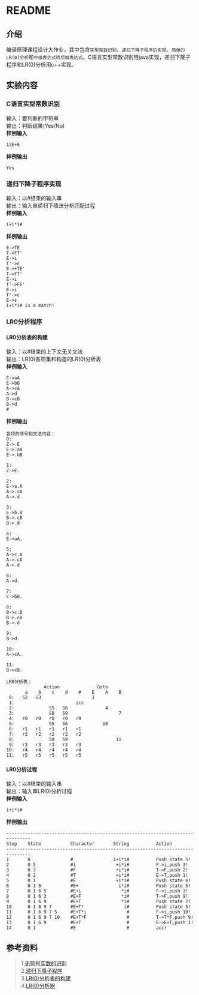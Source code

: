 # README

## 介绍

编译原理课程设计大作业，其中包含`实型常数识别`、`递归下降子程序的实现`、`简单的LR(0)分析`和`中缀表达式转后缀表达式`。C语言实型常数识别用java实现，递归下降子程序和LR(0)分析用c++实现。

## 实验内容

###  C语言实型常数识别

输入：要判断的字符串  
输出：判断结果(Yes/No)  
**样例输入**

```
12E+6
```

**样例输出**

```
Yes
```

###  递归下降子程序实现

输入：以#结束的输入串  
输出：输入串递归下降法分析匹配过程  
**样例输入**

```
i+i*i# 
```

**样例输出**

```
E->TE
T->FT'
E->i
T'->ε
E->+TE'
T->FT'
E->i
T'->FE'
E->i
T'->ε
E->ε
i+i*i# is a match!
```

###  LR0分析程序  

#### LR0分析表的构建

输入：以#结束的上下文无关文法  
输出：LR(0)各项集和构造的LR(0)分析表   
**样例输入**

```
E->aA
E->bB
A->cA
A->d
B->cB
B->d
#
```

**样例输出**

```
各项的序号和文法内容：
0:
Z->.E
E->.aA
E->.bB

1:
Z->E.

2:
E->a.A
A->.cA
A->.d

3:
E->b.B
B->.cB
B->.d

4:
E->aA.

5:
A->c.A
A->.cA
A->.d

6:
A->d.

7:
E->bB.

8:
B->c.B
B->.cB
B->.d

9:
B->d.

10:
A->cA.

11:
B->cB.

LR0分析表：
              Action              Goto
       a    b    c    d    #    E    A    B
 0:   S2   S3                   1
 1:                       acc
 2:             S5   S6              4
 3:             S8   S9                   7
 4:   r0   r0   r0   r0   r0
 5:             S5   S6             10
 6:   r1   r1   r1   r1   r1
 7:   r2   r2   r2   r2   r2
 8:             S8   S9                  11
 9:   r3   r3   r3   r3   r3
10:   r4   r4   r4   r4   r4
11:   r5   r5   r5   r5   r5
```
#### LR0分析过程

输入：以#结束的输入串  
输出：输入串LR(0)分析过程  
**样例输入**

```
i+i*i#
```

**样例输出**

```
-------------------------------------------------------------------------------
Step    State           Character       String          Action
-------------------------------------------------------------------------------
1       0               #               i+i*i#          Push state 5!
2       0 5             #i               +i*i#          F->i,push 3!
3       0 3             #F               +i*i#          T->F,push 2!
4       0 2             #T               +i*i#          E->T,push 1!
5       0 1             #E               +i*i#          Push state 6!
6       0 1 6           #E+               i*i#          Push state 5!
7       0 1 6 5         #E+i               *i#          F->i,push 3!
8       0 1 6 3         #E+F               *i#          T->F,push 9!
9       0 1 6 9         #E+T               *i#          Push state 7!
10      0 1 6 9 7       #E+T*               i#          Push state 5!
11      0 1 6 9 7 5     #E+T*i               #          F->i,push 10!
12      0 1 6 9 7 10    #E+T*F               #          T->T*F,push 9!
13      0 1 6 9         #E+T                 #          E->E+T,push 1!
14      0 1             #E                   #          acc!
```

## 参考资料

>1.[无符号实数的识别](https://blog.csdn.net/could9/article/details/105308106?utm_medium=distribute.pc_relevant_t0.none-task-blog-BlogCommendFromMachineLearnPai2-1.nonecase&depth_1-utm_source=distribute.pc_relevant_t0.none-task-blog-BlogCommendFromMachineLearnPai2-1.nonecase)     
>2.[递归下降子程序](http://www.doc88.com/p-6079867238812.html)   
>3.[LR(0)分析表的构建](https://blog.csdn.net/ScottWei_007/article/details/90244531?utm_medium=distribute.pc_relevant.none-task-blog-BlogCommendFromMachineLearnPai2-4.nonecase&depth_1-utm_source=distribute.pc_relevant.none-task-blog-BlogCommendFromMachineLearnPai2-4.nonecase)   
>4.[LR(0)分析器](http://www.doc88.com/p-3738460299584.html) 
